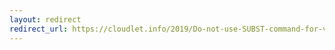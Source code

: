 ```yaml
---
layout: redirect
redirect_url: https://cloudlet.info/2019/Do-not-use-SUBST-command-for-virtual-partition
---
```

